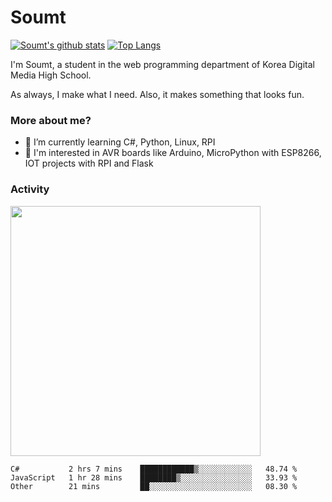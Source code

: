 # Soumt
[![Soumt's github stats](https://github-readme-stats.vercel.app/api?username=soumt-r)](https://github.com/anuraghazra/github-readme-stats)
[![Top Langs](https://github-readme-stats.vercel.app/api/top-langs/?username=soumt-r&layout=compact)](https://github.com/anuraghazra/github-readme-stats)

I'm Soumt, a student in the web programming department of Korea Digital Media High School.

As always, I make what I need. Also, it makes something that looks fun.

### More about me?
- 🌱 I’m currently learning C#, Python, Linux, RPI
- :pushpin: I'm interested in AVR boards like Arduino, MicroPython with ESP8266, IOT projects with RPI and Flask


### Activity
<img height="400" img src="https://wakatime.com/share/@soumt_r/0e4d0df5-374b-4c75-8ddb-57d54d739f69.svg"></img>

<!--START_SECTION:waka-->

```text
C#           2 hrs 7 mins    ████████████▒░░░░░░░░░░░░   48.74 %
JavaScript   1 hr 28 mins    ████████▒░░░░░░░░░░░░░░░░   33.93 %
Other        21 mins         ██░░░░░░░░░░░░░░░░░░░░░░░   08.30 %
```

<!--END_SECTION:waka-->


